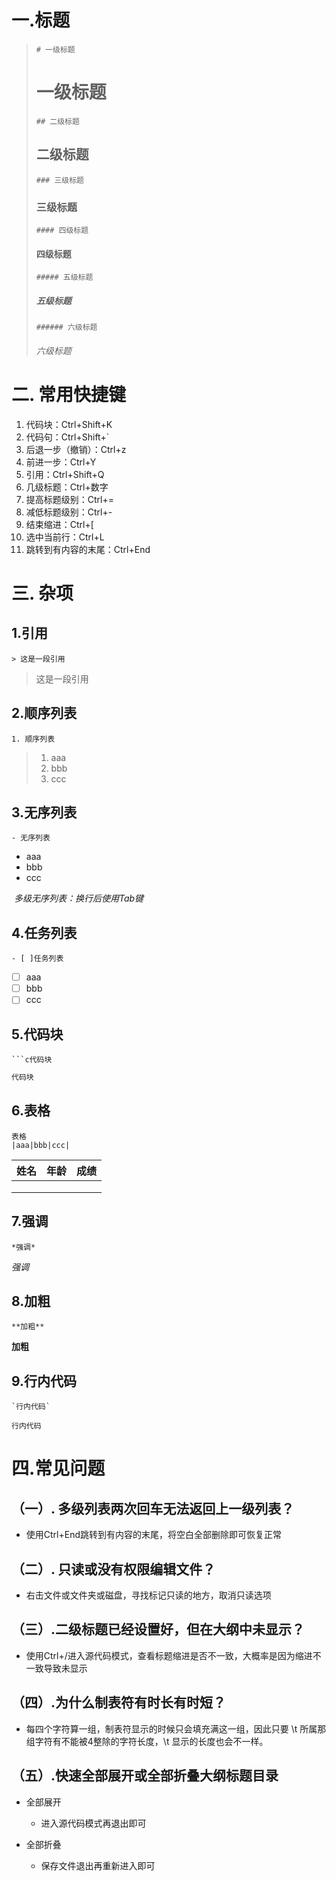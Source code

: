 # 一.标题

> ```
> # 一级标题
> ```
>
> # 一级标题
>
> ```
> ## 二级标题
> ```
>
> ## 二级标题
>
> ```
> ### 三级标题
> ```
>
> ### 三级标题
>
> ```
> #### 四级标题
> ```
>
> #### 四级标题
>
> ```
> ##### 五级标题
> ```
>
> 
>
> ##### 五级标题
>
> ```
> ###### 六级标题
> ```
>
> ###### 六级标题

# 二. 常用快捷键

1. 代码块：Ctrl+Shift+K
2. 代码句：Ctrl+Shift+`
3. 后退一步（撤销）：Ctrl+z
4. 前进一步：Ctrl+Y
5. 引用：Ctrl+Shift+Q
6. 几级标题：Ctrl+数字
7. 提高标题级别：Ctrl+=
8. 减低标题级别：Ctrl+-
9. 结束缩进：Ctrl+[
10. 选中当前行：Ctrl+L
11. 跳转到有内容的末尾：Ctrl+End

# 三. 杂项

## 1.引用

```
> 这是一段引用
```

> 这是一段引用

## 2.顺序列表

```
1. 顺序列表
```

> 1. aaa
> 2. bbb
> 3. ccc

## 3.无序列表

```
- 无序列表
```

- aaa
- bbb
- ccc

​	*多级无序列表：换行后使用Tab键*

## 4.任务列表

```
- [ ]任务列表
```

- [ ] aaa
- [ ] bbb
- [ ] ccc

## 5.代码块

```
```c代码块
```

```c
代码块
```

## 6.表格

```
表格
|aaa|bbb|ccc|
```

| 姓名 | 年龄 | 成绩 |
| :--: | :--: | ---: |
|      |      |      |
|      |      |      |
|      |      |      |

## 7.强调

```
*强调*
```

*强调*

## 8.加粗

```
**加粗**
```

**加粗**

## 9.行内代码

```
`行内代码`
```

`行内代码`

# 四.常见问题

## （一）. 多级列表两次回车无法返回上一级列表？

- 使用Ctrl+End跳转到有内容的末尾，将空白全部删除即可恢复正常

## （二）. 只读或没有权限编辑文件？

- 右击文件或文件夹或磁盘，寻找标记只读的地方，取消只读选项

## （三）.二级标题已经设置好，但在大纲中未显示？

- 使用Ctrl+/进入源代码模式，查看标题缩进是否不一致，大概率是因为缩进不一致导致未显示

## （四）.为什么制表符有时长有时短？

- 每四个字符算一组，制表符显示的时候只会填充满这一组，因此只要 \t 所属那组字符有不能被4整除的字符长度，\t 显示的长度也会不一样。

## （五）.快速全部展开或全部折叠大纲标题目录

- 全部展开

  - 进入源代码模式再退出即可

- 全部折叠
  - 保存文件退出再重新进入即可
  







